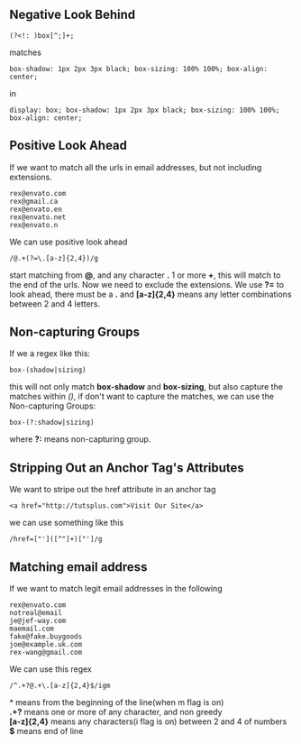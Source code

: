 ## Negative Look Behind
```
(?<!: )box[^;]+;
```
matches
```
box-shadow: 1px 2px 3px black; box-sizing: 100% 100%; box-align: center;
```
in
```
display: box; box-shadow: 1px 2px 3px black; box-sizing: 100% 100%; box-align: center;
```

## Positive Look Ahead
If we want to match all the urls in email addresses, but not including extensions.
```
rex@envato.com
rex@gmail.ca
rex@envato.en
rex@envato.net
rex@envato.n
```
We can use positive look ahead
```
/@.+(?=\.[a-z]{2,4})/g
```
start matching from **@**, and any character **.** 1 or more **+**, this will match to the end of the urls. Now we need to exclude the extensions. We use **?=** to look ahead, there must be a **.** and **[a-z]{2,4}** means any letter combinations between 2 and 4 letters.

## Non-capturing Groups
If we a regex like this:
```
box-(shadow|sizing)
```
this will not only match **box-shadow** and **box-sizing**, but also capture the matches within *()*, if don't want to capture the matches, we can use the Non-capturing Groups:
```
box-(?:shadow|sizing)
```
where **?:** means non-capturing group.

## Stripping Out an Anchor Tag's Attributes
We want to stripe out the href attribute in an anchor tag
```
<a href="http://tutsplus.com">Visit Our Site</a>
```
we can use something like this
```
/href=["']([^"]+)["']/g
```

## Matching email address
If we want to match legit email addresses in the following
```
rex@envato.com
notreal@email
je@jef-way.com
maemail.com
fake@fake.buygoods
joe@example.uk.com
rex-wang@gmail.com
```
We can use this regex

    /^.+?@.+\.[a-z]{2,4}$/igm

**^** means from the beginning of the line(when m flag is on)<br/>
**.+?** means one or more of any character, and non greedy<br/>
**[a-z]{2,4}** means any characters(i flag is on) between 2 and 4 of numbers<br/>
**$** means end of line
